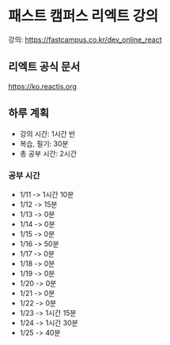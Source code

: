 # 패스트 캠퍼스 리엑트 강의

강의: https://fastcampus.co.kr/dev_online_react

## 리엑트 공식 문서

https://ko.reactjs.org

## 하루 계획

- 강의 시간: 1시간 반
- 복습, 필기: 30분
- 총 공부 시간: 2시간

### 공부 시간

- 1/11 -> 1시간 10분
- 1/12 -> 15분
- 1/13 -> 0분
- 1/14 -> 0분
- 1/15 -> 0분
- 1/16 -> 50분
- 1/17 -> 0분
- 1/18 -> 0분
- 1/19 -> 0분
- 1/20 -> 0분
- 1/21 -> 0분
- 1/22 -> 0분
- 1/23 -> 1시간 15분
- 1/24 -> 1시간 30분
- 1/25 -> 40분
